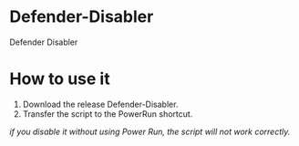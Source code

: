 # Defender-Disabler
Defender Disabler


# How to use it
1. Download the release Defender-Disabler.
2. Transfer the script to the PowerRun shortcut.


*if you disable it without using Power Run, the script will not work correctly.*
